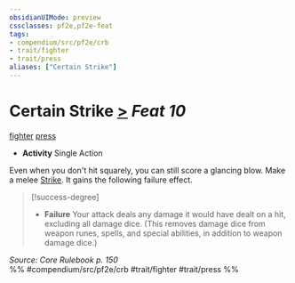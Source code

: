 ```yaml
---
obsidianUIMode: preview
cssclasses: pf2e,pf2e-feat
tags:
- compendium/src/pf2e/crb
- trait/fighter
- trait/press
aliases: ["Certain Strike"]
---
```

# Certain Strike  [>](rules/core-rulebook/chapter-9-playing-the-game.md#Actions "Single Action") *Feat 10*  
[fighter](rules/traits/fighter.md "Fighter Class Trait")  [press](rules/traits/press.md "Press Combat Trait")  

- **Activity** Single Action

Even when you don't hit squarely, you can still score a glancing blow. Make a melee [Strike](rules/actions/strike.md). It gains the following failure effect.

> [!success-degree] 
> - **Failure** Your attack deals any damage it would have dealt on a hit, excluding all damage dice. (This removes damage dice from weapon runes, spells, and special abilities, in addition to weapon damage dice.)

*Source: Core Rulebook p. 150*  
%% #compendium/src/pf2e/crb #trait/fighter #trait/press %%